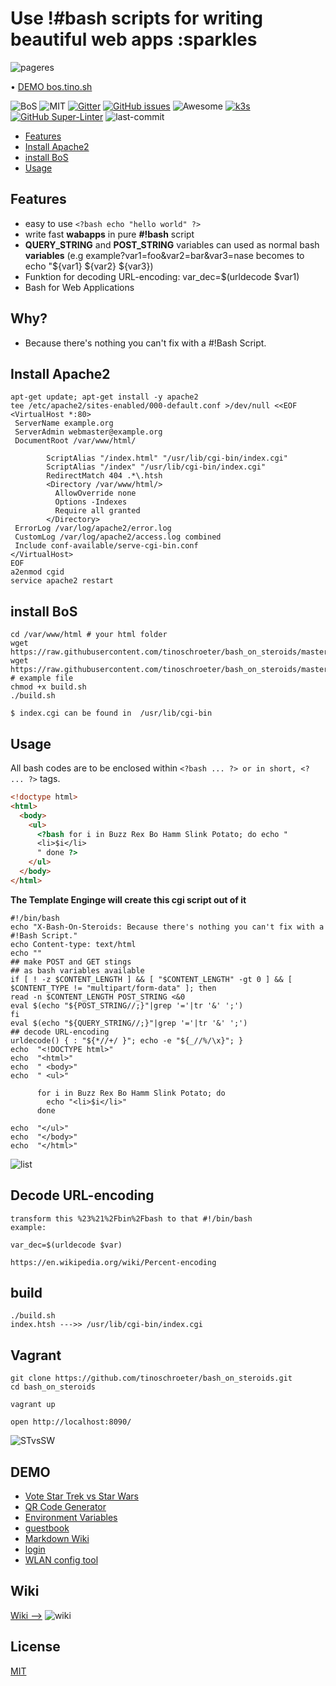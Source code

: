 # Use !#bash scripts for writing beautiful web apps :sparkles

![pageres](https://raw.githubusercontent.com/tinoschroeter/bash_on_steroids/master/static/like_a_boss.png)

• [DEMO bos.tino.sh](https://bos.tino.sh)

![BoS](https://img.shields.io/badge/%23!Bash%20-%20on%20steroids-blue.svg)
![MIT](https://img.shields.io/badge/license-MIT-blue.svg)
[![Gitter](https://img.shields.io/gitter/room/nwjs/nw.js.svg)](https://gitter.im/bashops/bash_on_steroids)
[![GitHub issues](https://img.shields.io/github/issues/tinoschroeter/bash_on_steroids.svg?style=popout)](https://github.com/tinoschroeter/bash_on_steroids/projects/1)
![Awesome](https://cdn.rawgit.com/sindresorhus/awesome/d7305f38d29fed78fa85652e3a63e154dd8e8829/media/badge.svg)
[![k3s](https://img.shields.io/badge/run%20on%20-Raspberry%20Pi-red)](https://github.com/tinoschroeter/k8s.homelab)
[![GitHub Super-Linter](https://github.com/tinoschroeter/bash_on_steroids/workflows/Lint%20Code%20Base/badge.svg)](https://github.com/tinoschroeter/bash_on_steroids/actions/workflows/linter.yml)
![last-commit](https://img.shields.io/github/last-commit/tinoschroeter/bash_on_steroids.svg?style=flat)

- [Features](#features)
- [Install Apache2](#install-apache2)
- [install BoS](#install-bos)
- [Usage](#usage)

## Features

- easy to use `<?bash echo "hello world" ?>`
- write fast **wabapps** in pure **#!bash** script
- **QUERY_STRING** and **POST_STRING** variables can used as normal bash **variables**
  (e.g example?var1=foo&var2=bar&var3=nase becomes to echo "${var1} ${var2} ${var3})
- Funktion for decoding URL-encoding: var_dec=$(urldecode $var1)
- Bash for Web Applications

## Why?

- Because there's nothing you can't fix with a #!Bash Script.

## Install Apache2

```shell
apt-get update; apt-get install -y apache2
tee /etc/apache2/sites-enabled/000-default.conf >/dev/null <<EOF
<VirtualHost *:80>
 ServerName example.org
 ServerAdmin webmaster@example.org
 DocumentRoot /var/www/html/

        ScriptAlias "/index.html" "/usr/lib/cgi-bin/index.cgi"
        ScriptAlias "/index" "/usr/lib/cgi-bin/index.cgi"
        RedirectMatch 404 .*\.htsh
        <Directory /var/www/html/>
          AllowOverride none
          Options -Indexes
          Require all granted
        </Directory>
 ErrorLog /var/log/apache2/error.log
 CustomLog /var/log/apache2/access.log combined
 Include conf-available/serve-cgi-bin.conf
</VirtualHost>
EOF
a2enmod cgid
service apache2 restart
```

## install BoS

```shell
cd /var/www/html # your html folder
wget https://raw.githubusercontent.com/tinoschroeter/bash_on_steroids/master/build.sh
wget https://raw.githubusercontent.com/tinoschroeter/bash_on_steroids/master/index.htsh # example file
chmod +x build.sh
./build.sh

$ index.cgi can be found in  /usr/lib/cgi-bin
```

## Usage

All bash codes are to be enclosed within `<?bash ... ?> or in short, <? ... ?>` tags.

```html
<!doctype html>
<html>
  <body>
    <ul>
      <?bash for i in Buzz Rex Bo Hamm Slink Potato; do echo "
      <li>$i</li>
      " done ?>
    </ul>
  </body>
</html>
```

**The Template Enginge will create this cgi script out of it**

```
#!/bin/bash
echo "X-Bash-On-Steroids: Because there's nothing you can't fix with a #!Bash Script."
echo Content-type: text/html
echo ""
## make POST and GET stings
## as bash variables available
if [ ! -z $CONTENT_LENGTH ] && [ "$CONTENT_LENGTH" -gt 0 ] && [ $CONTENT_TYPE != "multipart/form-data" ]; then
read -n $CONTENT_LENGTH POST_STRING <&0
eval $(echo "${POST_STRING//;}"|grep '='|tr '&' ';')
fi
eval $(echo "${QUERY_STRING//;}"|grep '='|tr '&' ';')
## decode URL-encoding
urldecode() { : "${*//+/ }"; echo -e "${_//%/\x}"; }
echo  "<!DOCTYPE html>"
echo  "<html>"
echo  " <body>"
echo  " <ul>"

      for i in Buzz Rex Bo Hamm Slink Potato; do
        echo "<li>$i</li>"
      done

echo  "</ul>"
echo  "</body>"
echo  "</html>"
```

![list](https://github.com/tinoschroeter/bash_on_steroids/blob/master/static/lists.png)

## Decode URL-encoding

```
transform this %23%21%2Fbin%2Fbash to that #!/bin/bash
example:

var_dec=$(urldecode $var)

https://en.wikipedia.org/wiki/Percent-encoding
```

## build

```shell
./build.sh
index.htsh --->> /usr/lib/cgi-bin/index.cgi
```

## Vagrant

```shell
git clone https://github.com/tinoschroeter/bash_on_steroids.git
cd bash_on_steroids

vagrant up

open http://localhost:8090/
```

![STvsSW](https://github.com/tinoschroeter/bash_on_steroids/blob/master/static/stvssw.jpg)

## DEMO

- [Vote Star Trek vs Star Wars](https://github.com/tinoschroeter/bash_on_steroids/tree/master/DEMO/vote)
- [QR Code Generator](https://github.com/tinoschroeter/bash_on_steroids/tree/master/DEMO/qrcode)
- [Environment Variables](https://github.com/tinoschroeter/bash_on_steroids/tree/master/DEMO/env)
- [guestbook](https://github.com/tinoschroeter/bash_on_steroids/tree/master/DEMO/guestbook)
- [Markdown Wiki](https://github.com/tinoschroeter/bash_on_steroids/tree/master/DEMO/wiki)
- [login](https://github.com/tinoschroeter/bash_on_steroids/tree/master/DEMO/login)
- [WLAN config tool](https://github.com/tinoschroeter/bash_on_steroids/tree/master/DEMO/wlan)

## Wiki

[Wiki -->](https://github.com/tinoschroeter/bash_on_steroids/wiki)
![wiki](https://raw.githubusercontent.com/tinoschroeter/bash_on_steroids/master/static/wiki.png "wiki")

## License

[MIT](http://choosealicense.com/licenses/mit/)
